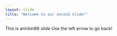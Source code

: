 ```yaml
---
layout: slide
title: "Welcome to our second slide!"
---
```

This is amrbin86 slide
Use the left arrow to go back!